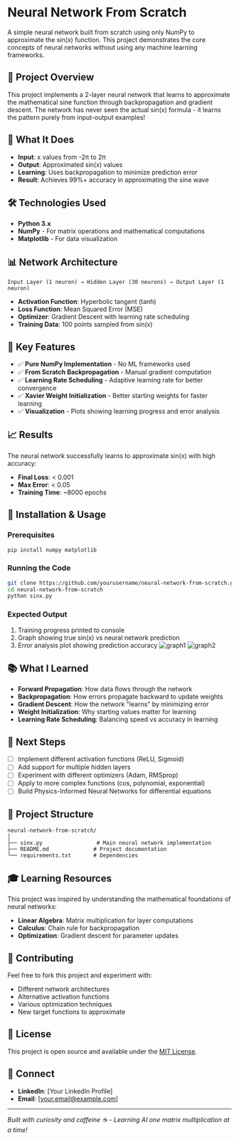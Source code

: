 # Neural Network From Scratch

A simple neural network built from scratch using only NumPy to approximate the sin(x) function. This project demonstrates the core concepts of neural networks without using any machine learning frameworks.

## 🎯 Project Overview

This project implements a 2-layer neural network that learns to approximate the mathematical sine function through backpropagation and gradient descent. The network has never seen the actual sin(x) formula - it learns the pattern purely from input-output examples!

## 🧠 What It Does

- **Input**: x values from -2π to 2π
- **Output**: Approximated sin(x) values
- **Learning**: Uses backpropagation to minimize prediction error
- **Result**: Achieves 99%+ accuracy in approximating the sine wave

## 🛠️ Technologies Used

- **Python 3.x**
- **NumPy** - For matrix operations and mathematical computations
- **Matplotlib** - For data visualization

## 📊 Network Architecture

```
Input Layer (1 neuron) → Hidden Layer (30 neurons) → Output Layer (1 neuron)
```

- **Activation Function**: Hyperbolic tangent (tanh)
- **Loss Function**: Mean Squared Error (MSE)
- **Optimizer**: Gradient Descent with learning rate scheduling
- **Training Data**: 100 points sampled from sin(x)

## 🚀 Key Features

- ✅ **Pure NumPy Implementation** - No ML frameworks used
- ✅ **From Scratch Backpropagation** - Manual gradient computation
- ✅ **Learning Rate Scheduling** - Adaptive learning rate for better convergence
- ✅ **Xavier Weight Initialization** - Better starting weights for faster learning
- ✅ **Visualization** - Plots showing learning progress and error analysis

## 📈 Results

The neural network successfully learns to approximate sin(x) with high accuracy:

- **Final Loss**: < 0.001
- **Max Error**: < 0.05
- **Training Time**: ~8000 epochs

## 🔧 Installation & Usage

### Prerequisites
```bash
pip install numpy matplotlib
```

### Running the Code
```bash
git clone https://github.com/yourusername/neural-network-from-scratch.git
cd neural-network-from-scratch
python sinx.py
```

### Expected Output
1. Training progress printed to console
2. Graph showing true sin(x) vs neural network prediction
3. Error analysis plot showing prediction accuracy
![graph1](https://github.com/user-attachments/assets/0cf6af26-cbda-4ba8-adcc-5dd5b1a9bb7c)
![graph2](https://github.com/user-attachments/assets/cf809afb-c7a0-4efc-89f7-a4a480871571)



## 📚 What I Learned

- **Forward Propagation**: How data flows through the network
- **Backpropagation**: How errors propagate backward to update weights
- **Gradient Descent**: How the network "learns" by minimizing error
- **Weight Initialization**: Why starting values matter for learning
- **Learning Rate Scheduling**: Balancing speed vs accuracy in learning

## 🔮 Next Steps

- [ ] Implement different activation functions (ReLU, Sigmoid)
- [ ] Add support for multiple hidden layers
- [ ] Experiment with different optimizers (Adam, RMSprop)
- [ ] Apply to more complex functions (cos, polynomial, exponential)
- [ ] Build Physics-Informed Neural Networks for differential equations

## 📁 Project Structure

```
neural-network-from-scratch/
│
├── sinx.py                 # Main neural network implementation
├── README.md              # Project documentation
└── requirements.txt       # Dependencies
```

## 🎓 Learning Resources

This project was inspired by understanding the mathematical foundations of neural networks:

- **Linear Algebra**: Matrix multiplication for layer computations
- **Calculus**: Chain rule for backpropagation
- **Optimization**: Gradient descent for parameter updates

## 🤝 Contributing

Feel free to fork this project and experiment with:
- Different network architectures
- Alternative activation functions
- Various optimization techniques
- New target functions to approximate

## 📄 License

This project is open source and available under the [MIT License](LICENSE).

## 🔗 Connect

- **LinkedIn**: [Your LinkedIn Profile]
- **Email**: [your.email@example.com]

---

*Built with curiosity and caffeine ☕ - Learning AI one matrix multiplication at a time!*
